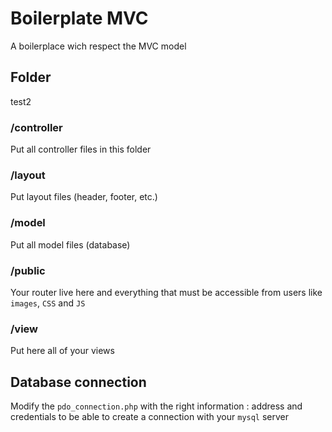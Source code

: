 # Boilerplate MVC
A boilerplace wich respect the MVC model

## Folder
test2

### /controller
Put all controller files in this folder 

### /layout
Put layout files (header, footer, etc.)

### /model
Put all model files (database)

### /public
Your router live here and everything that must be accessible
from users like `images`, `CSS` and `JS`

### /view
Put here all of your views

## Database connection
Modify the `pdo_connection.php` with the right information : 
address and credentials to be able to create a connection with your `mysql` server
